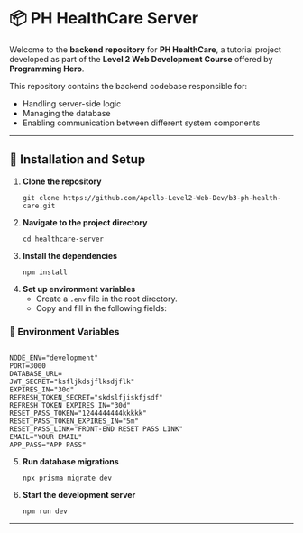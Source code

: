 <h1>📦 PH HealthCare Server</h1>

<p>
  Welcome to the <strong>backend repository</strong> for <strong>PH HealthCare</strong>, a tutorial project developed as part of the <strong>Level 2 Web Development Course</strong> offered by <strong>Programming Hero</strong>.
</p>

<p>
  This repository contains the backend codebase responsible for:
</p>

<ul>
  <li>Handling server-side logic</li>
  <li>Managing the database</li>
  <li>Enabling communication between different system components</li>
</ul>

<hr>

<h2>🚀 Installation and Setup</h2>

<ol>
  <li><strong>Clone the repository</strong>
    <pre><code>git clone https://github.com/Apollo-Level2-Web-Dev/b3-ph-health-care.git</code></pre>
  </li>

  <li><strong>Navigate to the project directory</strong>
    <pre><code>cd healthcare-server</code></pre>
  </li>

  <li><strong>Install the dependencies</strong>
    <pre><code>npm install</code></pre>
  </li>

  <li><strong>Set up environment variables</strong>
    <ul>
      <li>Create a <code>.env</code> file in the root directory.</li>
      <li>Copy and fill in the following fields:</li>
    </ul>
  </li>
</ol>

<h3>🔑 Environment Variables</h3>

<pre><code>
NODE_ENV="development"
PORT=3000
DATABASE_URL=
JWT_SECRET="ksfljkdsjflksdjflk"
EXPIRES_IN="30d"
REFRESH_TOKEN_SECRET="skdslfjiskfjsdf"
REFRESH_TOKEN_EXPIRES_IN="30d"
RESET_PASS_TOKEN="1244444444kkkkk"
RESET_PASS_TOKEN_EXPIRES_IN="5m"
RESET_PASS_LINK="FRONT-END RESET PASS LINK"
EMAIL="YOUR EMAIL"
APP_PASS="APP PASS"
</code></pre>

<ol start="5">
  <li><strong>Run database migrations</strong>
    <pre><code>npx prisma migrate dev</code></pre>
  </li>

  <li><strong>Start the development server</strong>
    <pre><code>npm run dev</code></pre>
  </li>
</ol>

<hr>
